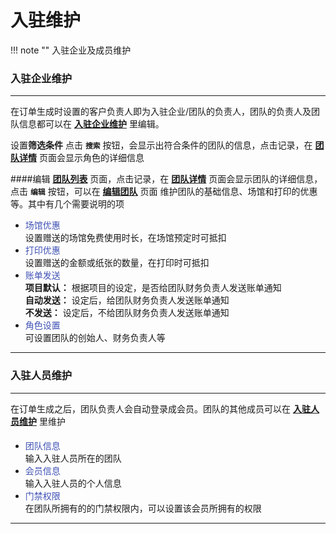 # 入驻维护
!!! note ""
    入驻企业及成员维护
   

### **入驻企业维护**

***

在订单生成时设置的客户负责人即为入驻企业/团队的负责人，团队的负责人及团队信息都可以在 **<u>入驻企业维护</u>** 里编辑。

 设置**筛选条件** 点击 **`搜索`** 按钮，会显示出符合条件的团队的信息，点击记录，在 **<u>团队详情</u>** 页面会显示角色的详细信息

####编辑
**<u>团队列表</u>** 页面，点击记录，在 **<u>团队详情</u>** 页面会显示团队的详细信息，点击 **`编辑`** 按钮，可以在 **<u>编辑团队</u>** 页面 维护团队的基础信息、场馆和打印的优惠等。其中有几个需要说明的项  

- <font color=#3F51B5>场馆优惠</font> 
  </br>
  设置赠送的场馆免费使用时长，在场馆预定时可抵扣
- <font color=#3F51B5>打印优惠</font> 
  </br>
  设置赠送的金额或纸张的数量，在打印时可抵扣
- <font color=#3F51B5>账单发送</font> 
  </br>
  **项目默认：** 根据项目的设定，是否给团队财务负责人发送账单通知  
  **自动发送：** 设定后，给团队财务负责人发送账单通知  
  **不发送：** 设定后，不给团队财务负责人发送账单通知   
- <font color=#3F51B5>角色设置</font> 
  </br>
  可设置团队的创始人、财务负责人等
  
***

### **入驻人员维护**
***

在订单生成之后，团队负责人会自动登录成会员。团队的其他成员可以在 **<u>入驻人员维护</u>** 里维护
####

- <font color=#3F51B5>团队信息</font>
  </br>
  输入入驻人员所在的团队
- <font color=#3F51B5>会员信息</font>
  </br>
  输入入驻人员的个人信息
- <font color=#3F51B5>门禁权限</font>
  </br>
  在团队所拥有的的门禁权限内，可以设置该会员所拥有的权限

***

